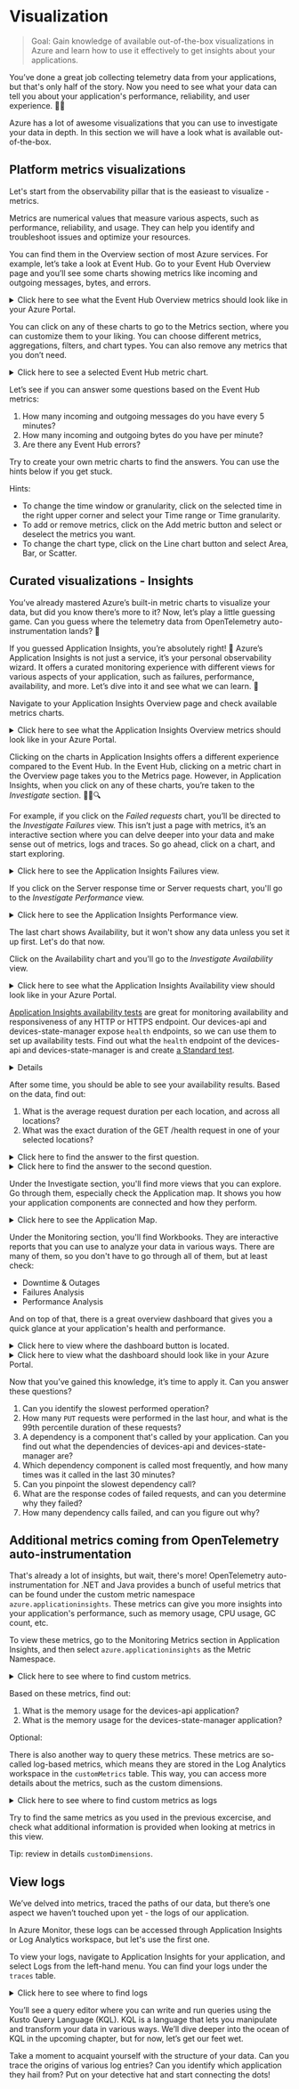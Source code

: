 # Visualization

> Goal: Gain knowledge of available out-of-the-box visualizations in Azure and learn how to use it effectively to get insights about your applications.

You’ve done a great job collecting telemetry data from your applications, but that's only half of the story. Now you need to see what your data can tell you about your application's performance, reliability, and user experience. 🕵️‍♂️

Azure has a lot of awesome visualizations that you can use to investigate your data in depth. In this section we will have a look what is available out-of-the-box.

## Platform metrics visualizations

Let's start from the observability pillar that is the easieast to visualize - metrics.

Metrics are numerical values that measure various aspects, such as performance, reliability, and usage. They can help you identify and troubleshoot issues and optimize your resources.

You can find them in the Overview section of most Azure services. For example, let’s take a look at Event Hub. Go to your Event Hub Overview page and you’ll see some charts showing metrics like incoming and outgoing messages, bytes, and errors.

<details markdown="1">
<summary>Click here to see what the Event Hub Overview metrics should look like in your Azure Portal.</summary>

![EventHub-overview](./images/EventHub-overview.png)

</details>

You can click on any of these charts to go to the Metrics section, where you can customize them to your liking. You can choose different metrics, aggregations, filters, and chart types. You can also remove any metrics that you don’t need.

<details markdown="1">
<summary>Click here to see a selected Event Hub metric chart.</summary>

![EventHub-metrics](./images/EventHub-metrics.png/)

</details>

Let’s see if you can answer some questions based on the Event Hub metrics:

1. How many incoming and outgoing messages do you have every 5 minutes?
1. How many incoming and outgoing bytes do you have per minute?
1. Are there any Event Hub errors?

Try to create your own metric charts to find the answers. You can use the hints below if you get stuck.

Hints:

* To change the time window or granularity, click on the selected time in the right upper corner and select your Time range or Time granularity.
* To add or remove metrics, click on the Add metric button and select or deselect the metrics you want.
* To change the chart type, click on the Line chart button and select Area, Bar, or Scatter.


## Curated visualizations - Insights

You’ve already mastered Azure’s built-in metric charts to visualize your data, but did you know there’s more to it? Now, let’s play a little guessing game. Can you guess where the telemetry data from OpenTelemetry auto-instrumentation lands? 🤔

If you guessed Application Insights, you’re absolutely right! 🎉 Azure’s Application Insights is not just a service, it’s your personal observability wizard. It offers a curated monitoring experience with different views for various aspects of your application, such as failures, performance, availability, and more. Let’s dive into it and see what we can learn. 🚀

Navigate to your Application Insights Overview page and check available metrics charts. 

<details markdown="1">
<summary>Click here to see what the Application Insights Overview metrics should look like in your Azure Portal.</summary>

![AppInsights-overview](./images/AppInsights-overview.png)

</details>

Clicking on the charts in Application Insights offers a different experience compared to the Event Hub. In the Event Hub, clicking on a metric chart in the Overview page takes you to the Metrics page. However, in Application Insights, when you click on any of these charts, you’re taken to the *Investigate* section. 🕵️‍♂️🔍

For example, if you click on the *Failed requests* chart, you’ll be directed to the *Investigate Failures* view. This isn’t just a page with metrics, it’s an interactive section where you can delve deeper into your data and make sense out of metrics, logs and traces. So go ahead, click on a chart, and start exploring.

<details markdown="1">
<summary>Click here to see the Application Insights Failures view.</summary>

![AppInsights-failures](./images/AppInsights-failures.png)

</details>

If you click on the Server response time or Server requests chart, you'll go to the *Investigate Performance* view.

<details markdown="1">
<summary>Click here to see the Application Insights Performance view.</summary>

![AppInsights-performance](./images/AppInsights-performance.png)

</details>


The last chart shows Availability, but it won't show any data unless you set it up first. Let's do that now.

Click on the Availability chart and you'll go to the *Investigate Availability* view.

<details markdown="1">
<summary>Click here to see what the Application Insights Availability view should look like in your Azure Portal.</summary>

![AppInsights-availability](./images/AppInsights-availability.png)

</details>

[Application Insights availability tests](https://learn.microsoft.com/en-us/azure/azure-monitor/app/availability-overview) are great for monitoring availability and responsiveness of any HTTP or HTTPS endpoint. Our devices-api and devices-state-manager expose `health` endpoints, so we can use them to set up availability tests. Find out what the `health` endpoint of the devices-api and devices-state-manager is and create [a Standard test](https://learn.microsoft.com/en-us/azure/azure-monitor/app/availability-standard-tests). 

<details markdown="1">
> How to find your application IP?
>
> ```shell
> DEVICES_API_IP=$(kubectl get service devices-api-service -o jsonpath='{.status.loadBalancer.ingress[0].ip}')
> HEALTHCHECK_URL="http://$DEVICES_API_IP:8080/health"
> ```

![AppInsights-availability-standard-test](./images/AppInsights-availability-standard-test.png)

</details>

After some time, you should be able to see your availability results. Based on the data, find out:

1. What is the average request duration per each location, and across all locations?
1. What was the exact duration of the GET /health request in one of your selected locations?

<details markdown="1">
<summary>Click here to find the answer to the first question.</summary>

![AppInsights-availability-standard-test-average-duration](./images/AppInsights-availability-standard-test-average-duration.png)

</details>


<details markdown="1">
<summary>Click here to find the answer to the second question.</summary>

![AppInsights-availability-standard-test-exact-duration-get-health](./images/AppInsights-availability-standard-test-exact-duration-get-health.png)

</details>

Under the Investigate section, you'll find more views that you can explore. Go through them, especially check the Application map. It shows you how your application components are connected and how they perform. 

<details markdown="1">
<summary>Click here to see the Application Map.</summary>

![AppInsights-ApplicationMap](./images/ApplicationMap.png)

</details>

Under the Monitoring section, you'll find Workbooks. They are interactive reports that you can use to analyze your data in various ways. There are many of them, so you don't have to go through all of them, but at least check:

* Downtime & Outages
* Failures Analysis
* Performance Analysis

And on top of that, there is a great overview dashboard that gives you a quick glance at your application's health and performance.


<details markdown="1">
<summary>Click here to view where the dashboard button is located.</summary>

![AppInsights-dashboard-button](./images/AppInsights-dashboard-button.png)

</details>

<details markdown="1">
<summary>Click here to view what the dashboard should look like in your Azure Portal.</summary>

![AppInsights-default-dashboard](./images/AppInsights-default-dashboard.png)

</details>

Now that you’ve gained this knowledge, it’s time to apply it. Can you answer these questions?

1. Can you identify the slowest performed operation?
1. How many `PUT` requests were performed in the last hour, and what is the 99th percentile duration of these requests?
1. A dependency is a component that's called by your application. Can you find out what the dependencies of devices-api and devices-state-manager are?
1. Which dependency component is called most frequently, and how many times was it called in the last 30 minutes?
1. Can you pinpoint the slowest dependency call?
1. What are the response codes of failed requests, and can you determine why they failed?
1. How many dependency calls failed, and can you figure out why?


## Additional metrics coming from OpenTelemetry auto-instrumentation

That's already a lot of insights, but wait, there's more! OpenTelemetry auto-instrumentation for .NET and Java provides a bunch of useful metrics that can be found under the custom metric namespace `azure.applicationinsights`. These metrics can give you more insights into your application's performance, such as memory usage, CPU usage, GC count, etc.

To view these metrics, go to the Monitoring Metrics section in Application Insights, and then select `azure.applicationinsights` as the Metric Namespace.

<details markdown="1">
<summary>Click here to see where to find custom metrics.</summary>

![AppInsights-custom-metrics](./images/AppInsights-custom-metrics.png)

</details>

Based on these metrics, find out:

1. What is the memory usage for the devices-api application?
1. What is the memory usage for the devices-state-manager application?

Optional: 

There is also another way to query these metrics. These metrics are so-called log-based metrics, which means they are stored in the Log Analytics workspace in the `customMetrics` table. This way, you can access more details about the metrics, such as the custom dimensions.

<details markdown="1">
<summary>Click here to see where to find custom metrics as logs</summary>

![AppInsights-custom-metrics-as-logs](./images/AppInsights-custom-metrics-as-logs.png)

</details>

Try to find the same metrics as you used in the previous excercise, and check what additional information is provided when looking at metrics in this view.

Tip: review in details `customDimensions`.

## View logs

We’ve delved into metrics, traced the paths of our data, but there’s one aspect we haven’t touched upon yet - the logs of our application.

In Azure Monitor, these logs can be accessed through Application Insights or Log Analytics workspace, but let's use the first one.

To view your logs, navigate to Application Insights for your application, and select Logs from the left-hand menu. You can find your logs under the `traces` table.

<details markdown="1">
<summary>Click here to see where to find logs</summary>

![AppInsights-logs](./images/AppInsights-logs.png)

</details>

You’ll see a query editor where you can write and run queries using the Kusto Query Language (KQL). KQL is a language that lets you manipulate and transform your data in various ways. We’ll dive deeper into the ocean of KQL in the upcoming chapter, but for now, let’s get our feet wet.

Take a moment to acquaint yourself with the structure of your data. Can you trace the origins of various log entries? Can you identify which application they hail from? Put on your detective hat and start connecting the dots!



